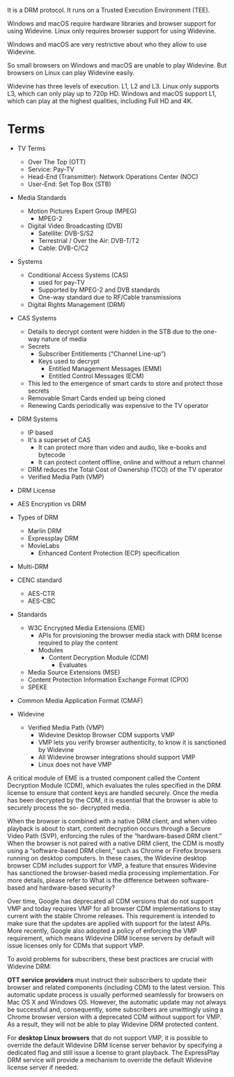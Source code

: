 It is a DRM protocol. It runs on a Trusted Execution Environment (TEE).

Windows and macOS require hardware libraries and browser support for using Widevine.
Linux only requires browser support for using Widevine.

Windows and macOS are very restrictive about who they allow to use Widevine.

So small browsers on Windows and macOS are unable to play Widevine.
But browsers on Linux can play Widevine easily.

Widevine has three levels of execution. L1, L2 and L3.
Linux only supports L3, which can only play up to 720p HD.
Windows and macOS support L1, which can play at the highest qualities, including Full HD and 4K.
# Terms
- TV Terms
	- Over The Top (OTT)
	- Service: Pay-TV
	- Head-End (Transmitter): Network Operations Center (NOC)
	- User-End: Set Top Box (STB)
- Media Standards
	- Motion Pictures Expert Group (MPEG)
		- MPEG-2
	- Digital Video Broadcasting (DVB)
		- Satellite: DVB-S/S2
		- Terrestrial / Over the Air: DVB-T/T2
		- Cable: DVB-C/C2
- Systems
	- Conditional Access Systems (CAS)
		- used for pay-TV
		- Supported by MPEG-2 and DVB standards
		- One-way standard due to RF/Cable transmissions
	- Digital Rights Management (DRM)
- CAS Systems
	- Details to decrypt content were hidden in the STB due to the one-way nature of media
	- Secrets
		- Subscriber Entitlements (“Channel Line-up”)
		- Keys used to decrypt
			- Entitled Management Messages (EMM)
			- Entitled Control Messages (ECM)
	- This led to the emergence of smart cards to store and protect those secrets
	- Removable Smart Cards ended up being cloned
	- Renewing Cards periodically was expensive to the TV operator
- DRM Systems
	- IP based
	- It's a superset of CAS
		- It can protect more than video and audio, like e-books and bytecode
		- It can protect content offline, online and without a return channel
	- DRM reduces the Total Cost of Ownership (TCO) of the TV operator
	- Verified Media Path (VMP)


- DRM License
- AES Encryption vs DRM
- Types of DRM
	- Marlin DRM
	- Expressplay DRM
	- MovieLabs
		- Enhanced Content Protection (ECP) specification

- Multi-DRM
- CENC standard
	- AES-CTR
	- AES-CBC
- Standards
	- W3C Encrypted Media Extensions (EME)
		- APIs for provisioning the browser media stack with DRM license required to play the content
		- Modules
			- Content Decryption Module (CDM)
				- Evaluates 
	- Media Source Extensions (MSE)
	- Content Protection Information Exchange Format (CPIX)
	- SPEKE

- Common Media Application Format (CMAF)
- Widevine
	- Verified Media Path (VMP)
		- Widevine Desktop Browser CDM supports VMP
		- VMP lets you verify browser authenticity, to know it is sanctioned by Widevine
		- All Widevine browser integrations should support VMP
		- Linux does not have VMP


A critical module of EME is a trusted component called the Content Decryption Module (CDM), which evaluates the rules specified in the DRM license to ensure that content keys are handled securely. Once the media has been decrypted by the CDM, it is essential that the browser is able to securely process the so- decrypted media.

When the browser is combined with a native DRM client, and when video playback is about to start, content decryption occurs through a Secure Video Path (SVP), enforcing the rules of the “hardware-based DRM client.” When the browser is not paired with a native DRM client, the CDM is mostly using a “software-based DRM client,” such as Chrome or Firefox browsers running on desktop computers. In these cases, the Widevine desktop browser CDM includes support for VMP, a feature that ensures Widevine has sanctioned the browser-based media processing implementation. For more details, please refer to What is the difference between software-based and hardware-based security?

Over time, Google has deprecated all CDM versions that do not support VMP and today requires VMP for all browser CDM implementations to stay current with the stable Chrome releases. This requirement is intended to make sure that the updates are applied with support for the latest APIs. More recently, Google also adopted a policy of enforcing the VMP requirement, which means Widevine DRM license servers by default will issue licenses only for CDMs that support VMP.

To avoid problems for subscribers, these best practices are crucial with Widevine DRM:

**OTT service providers** must instruct their subscribers to update their browser and related components (including CDM) to the latest version. This automatic update process is usually performed seamlessly for browsers on Mac OS X and Windows OS. However, the automatic update may not always be successful and, consequently, some subscribers are unwittingly using a Chrome browser version with a deprecated CDM without support for VMP. As a result, they will not be able to play Widevine DRM protected content.

For **desktop Linux browsers** that do not support VMP, it is possible to override the default Widevine DRM license server behavior by specifying a dedicated flag and still issue a license to grant playback. The ExpressPlay DRM service will provide a mechanism to override the default Widevine license server if needed.